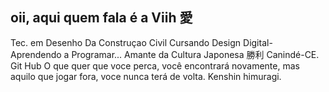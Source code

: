 ## oii, aqui quem fala é a Viih 愛 
<!--
**Viih-cavalcante/Viih-cavalcante** is a ✨ _special_ ✨ repository because its `README.md` (this file) appears on your GitHub profile.

Here are some ideas to get you started:

- 🔭 I’m currently working on ...
- 🌱 I’m currently learning ...
- 👯 I’m looking to collaborate on ...
- 🤔 I’m looking for help with ...
- 💬 Ask me about ...
- 📫 How to reach me: ...
- 😄 Pronouns: ...
- ⚡ Fun fact: ...
-->
Tec. em Desenho Da Construçao Civil
Cursando Design Digital-
Aprendendo a Programar...
Amante da Cultura Japonesa 勝利
Canindé-CE.
Git Hub
O que quer que voce perca, você encontrará novamente,
mas aquilo que jogar fora, voce nunca terá de volta.
Kenshin himuragi.